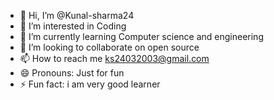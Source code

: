 - 👋 Hi, I’m @Kunal-sharma24
- 👀 I’m interested in Coding
- 🌱 I’m currently learning Computer science and engineering
- 💞️ I’m looking to collaborate on open source
- 📫 How to reach me ks24032003@gmail.com
- 😄 Pronouns: Just for fun
- ⚡ Fun fact: i am very good learner

<!---
Kunal-sharma24/Kunal-sharma24 is a ✨ special ✨ repository because its `README.md` (this file) appears on your GitHub profile.
You can click the Preview link to take a look at your changes.
--->
